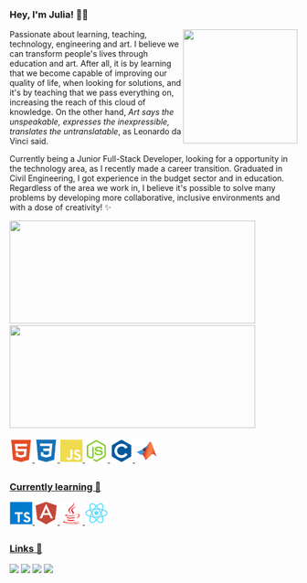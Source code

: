 ### Hey, I'm Julia! 👋🏻
<img align="right" width="200em" height="200em" src="https://media.discordapp.net/attachments/696068902563741827/882447522713456680/Github.gif">
<div>
Passionate about learning, teaching, technology, engineering and art. I believe we can transform people's lives through education and art. After all, it is by learning that we become capable of improving our quality of life, when looking for solutions, and it's by teaching that we pass everything on, increasing the reach of this cloud of knowledge. On the other hand, <i>Art says the unspeakable, expresses the inexpressible, translates the untranslatable</i>, as Leonardo da Vinci said.

Currently being a Junior Full-Stack Developer, looking for a opportunity in the technology area, as I recently made a career transition. Graduated in Civil Engineering, I got experience in the budget sector and in education. Regardless of the area we work in, I believe it's possible to solve many problems by developing more collaborative, inclusive environments and with a dose of creativity! ✨
</div>

<div>
  <a href="https://github.com/juliarcmiranda">
  <img width="430em" height="180em" src="https://github-readme-stats.vercel.app/api?username=juliarcmiranda&show_icons=true&theme=dracula&include_all_comitss=true&count_private=true"/>
  <img width="430em" height="180em" src="https://github-readme-stats.vercel.app/api/top-langs/?username=juliarcmiranda&layout=compact&langs_count=15&theme=dracula"/>
</div>
  <br>
<div>
  <img width="40" height="40" src="https://github.com/devicons/devicon/blob/master/icons/html5/html5-plain.svg"/>
  <img width="40" height="40" src="https://github.com/devicons/devicon/blob/master/icons/css3/css3-plain.svg"/>
  <img width="40" height="40" src="https://github.com/devicons/devicon/blob/master/icons/javascript/javascript-plain.svg"/>
  <img width="40" height="40" src="https://github.com/devicons/devicon/blob/master/icons/nodejs/nodejs-plain.svg"/>
  <img width="40" height="40" src="https://github.com/devicons/devicon/blob/master/icons/c/c-plain.svg"/>
  <img width="40" height="40" src="https://github.com/devicons/devicon/blob/master/icons/matlab/matlab-original.svg"/>
  
  ##
  
  <h3>Currently learning 🌱</h3>
  <img width="40" height="40" src="https://github.com/devicons/devicon/blob/master/icons/typescript/typescript-plain.svg"/>
  <img width="40" height="40" src="https://github.com/devicons/devicon/blob/master/icons/angularjs/angularjs-plain.svg"/>
  <img width="40" height="40" src="https://github.com/devicons/devicon/blob/master/icons/java/java-plain.svg"/>
  <img width="40" height="40" src="https://github.com/devicons/devicon/blob/master/icons/react/react-original.svg"/>
</div>

##
  
### Links 🔗

<div>
  <a href="https://www.linkedin.com/in/juliarcmiranda/"><img src="https://img.shields.io/badge/LinkedIn-0077B5?style=for-the-badge&logo=linkedin&logoColor=white"></a>
    <a href="http://www.instagram.com/juliarcmiranda"><img src="https://img.shields.io/badge/Instagram-E4405F?style=for-the-badge&logo=instagram&logoColor=white"></a>
    <a href="https://open.spotify.com/user/xuliamiranda?si=mKmWLRWuQduMgz4QEHWpuA"><img src="https://img.shields.io/badge/Spotify-1ED760?&style=for-the-badge&logo=spotify&logoColor=white"></a>
    <a href="https://twitch.tv/juliamiranda/"><img src="https://img.shields.io/badge/Twitch-9146FF?style=for-the-badge&logo=twitch&logoColor=white"></a>
</div>
